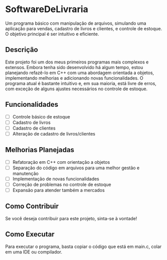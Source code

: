 # SoftwareDeLivraria

Um programa básico com manipulação de arquivos, simulando uma aplicação para vendas, cadastro de livros e clientes, e controle de estoque. O objetivo principal é ser intuitivo e eficiente.

## Descrição

Este projeto foi um dos meus primeiros programas mais complexos e extensos. Embora tenha sido desenvolvido há algum tempo, estou planejando refazê-lo em C++ com uma abordagem orientada a objetos, implementando melhorias e adicionando novas funcionalidades. O programa atual é bastante intuitivo e, em sua maioria, está livre de erros, com exceção de alguns ajustes necessários no controle de estoque.

## Funcionalidades

- [ ] Controle básico de estoque
- [ ] Cadastro de livros
- [ ] Cadastro de clientes
- [ ] Alteração de cadastro de livros/clientes

## Melhorias Planejadas

- [ ] Refatoração em C++ com orientação a objetos
- [ ] Separação do código em arquivos para uma melhor gestão e manutenção
- [ ] Implementação de novas funcionalidades
- [ ] Correção de problemas no controle de estoque
- [ ] Expansão para atender também a mercados

## Como Contribuir

Se você deseja contribuir para este projeto, sinta-se à vontade!

## Como Executar

Para executar o programa, basta copiar o código que está em main.c, colar em uma IDE ou compilador.
